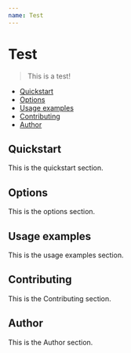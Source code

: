 ```yaml
---
name: Test
---
```

# Test

> This is a test!



<!-- toc -->

* [Quickstart](#quickstart)
* [Options](#options)
* [Usage examples](#usage-examples)
* [Contributing](#contributing)
* [Author](#author)

<!-- tocstop -->


## Quickstart
This is the quickstart section.

## Options
This is the options section.

## Usage examples
This is the usage examples section.

## Contributing
This is the Contributing section.

## Author
This is the Author section.